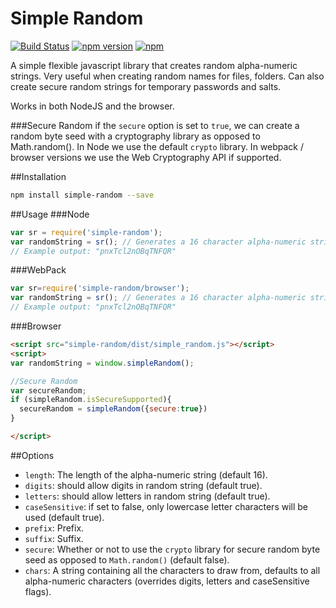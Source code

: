 # Simple Random
[![Build Status](https://travis-ci.org/dortzur/simple-random.svg?branch=master)](https://travis-ci.org/dortzur/simple-random)  [![npm version](https://badge.fury.io/js/simple-random.svg)](http://badge.fury.io/js/simple-random) [![npm](http://img.shields.io/npm/dm/simple-random.svg)](https://www.npmjs.com/package/simple-random)

A simple flexible javascript library that creates random alpha-numeric strings. Very useful when creating random names for files, folders. Can also create secure random strings for temporary passwords and salts.

Works in both NodeJS and the browser.

###Secure Random 
if the `secure` option is set to `true`, we can create a random byte seed with a cryptography library as opposed to Math.random().
In Node we use the default `crypto` library.
In webpack / browser versions we use the Web Cryptography API if supported.

##Installation
```bash
npm install simple-random --save 
```
##Usage
###Node
```javascript
var sr = require('simple-random');
var randomString = sr(); // Generates a 16 character alpha-numeric string.
// Example output: "pnxTcl2nOBqTNFQR"
```
###WebPack
```javascript
var sr=require('simple-random/browser'); 
var randomString = sr(); // Generates a 16 character alpha-numeric string.
// Example output: "pnxTcl2nOBqTNFQR"
```
###Browser
```html
<script src="simple-random/dist/simple_random.js"></script>
<script>
var randomString = window.simpleRandom();

//Secure Random
var secureRandom;
if (simpleRandom.isSecureSupported){
  secureRandom = simpleRandom({secure:true})
}

</script>
```



##Options
- `length`: The length of the alpha-numeric string (default 16).
- `digits`: should allow digits in random string (default true).
- `letters`: should allow letters in random string (default true).
- `caseSensitive`: if set to false, only lowercase letter characters will be used (default true).
- `prefix`: Prefix.
- `suffix`: Suffix.
- `secure`: Whether or not to use the `crypto` library for secure random byte seed as opposed to `Math.random()` (default false).
- `chars`: A string containing all the characters to draw from, defaults to all alpha-numeric characters (overrides digits, letters and caseSensitive flags).

